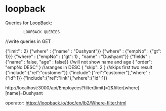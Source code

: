 # loopback

Queries for LoopBack:

			LOOPBACK QUERIES

//write queries in GET

{"limit" : 2}
{"where" : {"name" : "Dushyant"}}
{"where" : {"empNo" : {"gt": 1}}}
{"where" : {"empNo" : {"gt": 1} , "name" : "Dushyant"}}
{"fields" : {"name" : false, "age" : false}}	//will not show name and age
{ "order": "empNo DESC" }	//aranges in DESC
{ "skip": 2 }	//skips first two result
{"include":{"rel":"customer"}}
{"include":{"rel":"customer"},"where" :{"id":1}}
{"include":{"rel":"link"},"where":{"id":1}}

http://localhost:3000/api/Employees?filter[limit]=2&filter[where][name]=Dushyant

operator:
https://loopback.io/doc/en/lb2/Where-filter.html
